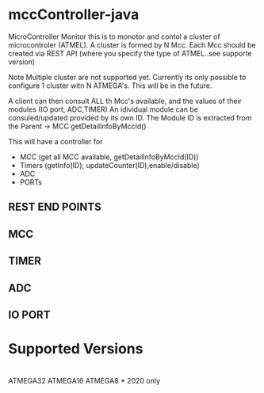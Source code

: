 # mccController-java
MicroController Monitor 
this is to monotor and contol a cluster of microcontroler (ATMEL).
A cluster is formed by N Mcc.
Each Mcc should be created via REST API (where you specify the type of ATMEL..see supporte version)

Note Multiple cluster are not supported yet. Currently its only possible to configure 1 cluster witn N ATMEGA's. This will be in the future.

A client can then consult ALL th Mcc's available, and the values of their modules (IO port, ADC,TIMER)
An idividual module can be consuled/updated provided by its own ID.
The Module ID is extracted from the Parent -> MCC getDetailInfoByMccId()


This will have a controller for
* MCC (get all MCC available, getDetailInfoByMccId(ID))
* Timers (getInfo(ID); updateCounter(ID),enable/disable)
* ADC
* PORTs

## ###########################################
##       REST END POINTS
## ##########################################

## MCC
	

## TIMER

## ADC


## IO PORT




# ################################
#
#      Supported Versions
# ###############################
ATMEGA32
ATMEGA16
ATMEGA8 * 2020 only

